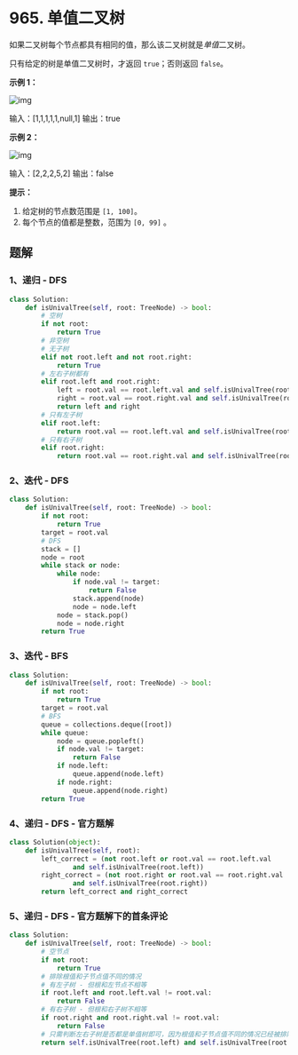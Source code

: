 # 965. 单值二叉树

如果二叉树每个节点都具有相同的值，那么该二叉树就是*单值*二叉树。

只有给定的树是单值二叉树时，才返回 `true`；否则返回 `false`。

 

**示例 1：**

![img](https://assets.leetcode-cn.com/aliyun-lc-upload/uploads/2018/12/29/screen-shot-2018-12-25-at-50104-pm.png)

输入：[1,1,1,1,1,null,1]
输出：true

**示例 2：**

![img](https://assets.leetcode-cn.com/aliyun-lc-upload/uploads/2018/12/29/screen-shot-2018-12-25-at-50050-pm.png)

输入：[2,2,2,5,2]
输出：false

 

**提示：**

1. 给定树的节点数范围是 `[1, 100]`。
2. 每个节点的值都是整数，范围为 `[0, 99]` 。

## 题解

### 1、递归 - DFS

```python
class Solution:
    def isUnivalTree(self, root: TreeNode) -> bool:
        # 空树
        if not root:
            return True
        # 非空树
        # 无子树
        elif not root.left and not root.right:
            return True
        # 左右子树都有
        elif root.left and root.right:
            left = root.val == root.left.val and self.isUnivalTree(root.left)
            right = root.val == root.right.val and self.isUnivalTree(root.right)
            return left and right
        # 只有左子树
        elif root.left:
            return root.val == root.left.val and self.isUnivalTree(root.left)
        # 只有右子树
        elif root.right:
            return root.val == root.right.val and self.isUnivalTree(root.right)
```

### 2、迭代 - DFS

```python
class Solution:
    def isUnivalTree(self, root: TreeNode) -> bool:
        if not root:
            return True 
        target = root.val
        # DFS
        stack = []
        node = root
        while stack or node:
            while node:
                if node.val != target:
                    return False
                stack.append(node)
                node = node.left
            node = stack.pop()
            node = node.right
        return True
```

### 3、迭代 - BFS

```python
class Solution:
    def isUnivalTree(self, root: TreeNode) -> bool:
        if not root:
            return True
        target = root.val
        # BFS
        queue = collections.deque([root])
        while queue:
            node = queue.popleft()
            if node.val != target:
                return False
            if node.left:
                queue.append(node.left)
            if node.right:
                queue.append(node.right)
        return True
```

### 4、递归 - DFS - 官方题解

```python
class Solution(object):
    def isUnivalTree(self, root):
        left_correct = (not root.left or root.val == root.left.val
                and self.isUnivalTree(root.left))
        right_correct = (not root.right or root.val == root.right.val
                and self.isUnivalTree(root.right))
        return left_correct and right_correct
```

### 5、递归 - DFS - 官方题解下的首条评论

```python
class Solution:
    def isUnivalTree(self, root: TreeNode) -> bool:
        # 空节点
        if not root: 
            return True
        # 排除根值和子节点值不同的情况
        # 有左子树 - 但根和左节点不相等
        if root.left and root.left.val != root.val: 
            return False
        # 有右子树 - 但根和右子树不相等
        if root.right and root.right.val != root.val: 
            return False
        # 只需判断左右子树是否都是单值树即可，因为根值和子节点值不同的情况已经被排除
        return self.isUnivalTree(root.left) and self.isUnivalTree(root.right)
```

